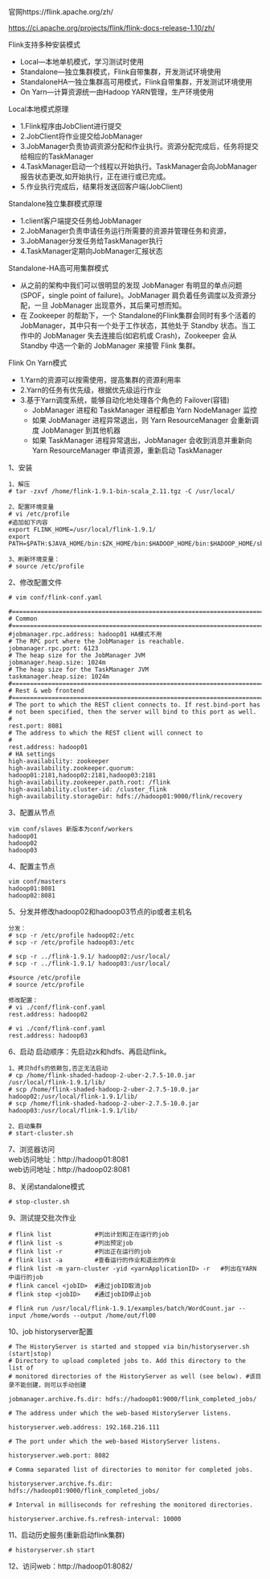 官网https://flink.apache.org/zh/

https://ci.apache.org/projects/flink/flink-docs-release-1.10/zh/

Flink支持多种安装模式
- Local—本地单机模式，学习测试时使用
- Standalone—独立集群模式，Flink自带集群，开发测试环境使用
- StandaloneHA—独立集群高可用模式，Flink自带集群，开发测试环境使用
- On Yarn—计算资源统一由Hadoop YARN管理，生产环境使用

Local本地模式原理
- 1.Flink程序由JobClient进行提交
- 2.JobClient将作业提交给JobManager
- 3.JobManager负责协调资源分配和作业执行。资源分配完成后，任务将提交给相应的TaskManager
- 4.TaskManager启动一个线程以开始执行。TaskManager会向JobManager报告状态更改,如开始执行，正在进行或已完成。 
- 5.作业执行完成后，结果将发送回客户端(JobClient)

Standalone独立集群模式原理
- 1.client客户端提交任务给JobManager
- 2.JobManager负责申请任务运行所需要的资源并管理任务和资源，
- 3.JobManager分发任务给TaskManager执行
- 4.TaskManager定期向JobManager汇报状态

Standalone-HA高可用集群模式
- 从之前的架构中我们可以很明显的发现 JobManager 有明显的单点问题(SPOF，single point of failure)。JobManager 肩负着任务调度以及资源分配，一旦 JobManager 出现意外，其后果可想而知。
- 在 Zookeeper 的帮助下，一个 Standalone的Flink集群会同时有多个活着的 JobManager，其中只有一个处于工作状态，其他处于 Standby 状态。当工作中的 JobManager 失去连接后(如宕机或 Crash)，Zookeeper 会从 Standby 中选一个新的 JobManager 来接管 Flink 集群。

Flink On Yarn模式
- 1.Yarn的资源可以按需使用，提高集群的资源利用率
- 2.Yarn的任务有优先级，根据优先级运行作业
- 3.基于Yarn调度系统，能够自动化地处理各个角色的 Failover(容错)
  - JobManager 进程和 TaskManager 进程都由 Yarn NodeManager 监控
  - 如果 JobManager 进程异常退出，则 Yarn ResourceManager 会重新调度 JobManager 到其他机器
  - 如果 TaskManager 进程异常退出，JobManager 会收到消息并重新向 Yarn ResourceManager 申请资源，重新启动 TaskManager


1、安装
```
1、解压
# tar -zxvf /home/flink-1.9.1-bin-scala_2.11.tgz -C /usr/local/

2、配置环境变量
# vi /etc/profile
#追加如下内容
export FLINK_HOME=/usr/local/flink-1.9.1/
export
PATH=$PATH:$JAVA_HOME/bin:$ZK_HOME/bin:$HADOOP_HOME/bin:$HADOOP_HOME/sbin:$KAFKA_HOME/bin:$FLINK_HOME/bin

3、刷新环境变量：
# source /etc/profile
```

2、修改配置文件
```
# vim conf/flink-conf.yaml

#==============================================================================
# Common
#==============================================================================
#jobmanager.rpc.address: hadoop01 HA模式不用
# The RPC port where the JobManager is reachable.
jobmanager.rpc.port: 6123
# The heap size for the JobManager JVM
jobmanager.heap.size: 1024m
# The heap size for the TaskManager JVM
taskmanager.heap.size: 1024m
#==============================================================================
# Rest & web frontend
#==============================================================================
# The port to which the REST client connects to. If rest.bind-port has
# not been specified, then the server will bind to this port as well.
#
rest.port: 8081
# The address to which the REST client will connect to
#
rest.address: hadoop01
# HA settings
high-availability: zookeeper
high-availability.zookeeper.quorum: hadoop01:2181,hadoop02:2181,hadoop03:2181
high-availability.zookeeper.path.root: /flink
high-availability.cluster-id: /cluster_flink
high-availability.storageDir: hdfs://hadoop01:9000/flink/recovery
```

3、配置从节点
```
vim conf/slaves 新版本为conf/workers
hadoop01
hadoop02
hadoop03
```

4、配置主节点
```
vim conf/masters
hadoop01:8081
hadoop02:8081
```

5、分发并修改hadoop02和hadoop03节点的ip或者主机名
```
分发：
# scp -r /etc/profile hadoop02:/etc
# scp -r /etc/profile hadoop03:/etc

# scp -r ../flink-1.9.1/ hadoop02:/usr/local/
# scp -r ../flink-1.9.1/ hadoop03:/usr/local/

#source /etc/profile
# source /etc/profile

修改配置：
# vi ./conf/flink-conf.yaml
rest.address: hadoop02

# vi ./conf/flink-conf.yaml
rest.address: hadoop03
```

6、启动
启动顺序：先启动zk和hdfs、再启动flink。
```
1、拷贝hdfs的依赖包,否正无法启动
# cp /home/flink-shaded-hadoop-2-uber-2.7.5-10.0.jar
/usr/local/flink-1.9.1/lib/
# scp /home/flink-shaded-hadoop-2-uber-2.7.5-10.0.jar
hadoop02:/usr/local/flink-1.9.1/lib/
# scp /home/flink-shaded-hadoop-2-uber-2.7.5-10.0.jar
hadoop03:/usr/local/flink-1.9.1/lib/

2、启动集群
# start-cluster.sh
```

7、浏览器访问  
web访问地址：http://hadoop01:8081  
web访问地址：http://hadoop02:8081

8、关闭standalone模式
```
# stop-cluster.sh
```

9、测试提交批次作业
```
# flink list            #列出计划和正在运行的job
# flink list -s         #列出预定job
# flink list -r         #列出正在运行的job
# flink list -a         #查看运行的作业和退出的作业
# flink list -m yarn-cluster -yid <yarnApplicationID> -r   #列出在YARN 中运行的job
# flink cancel <jobID>  #通过jobID取消job
# flink stop <jobID>    #通过jobID停止job

# flink run /usr/local/flink-1.9.1/examples/batch/WordCount.jar --input /home/words --output /home/out/fl00
```


10、job historyserver配置
```
# The HistoryServer is started and stopped via bin/historyserver.sh (start|stop)
# Directory to upload completed jobs to. Add this directory to the list of
# monitored directories of the HistoryServer as well (see below). #该目录不能创建，则可以手动创建

jobmanager.archive.fs.dir: hdfs://hadoop01:9000/flink_completed_jobs/

# The address under which the web-based HistoryServer listens.

historyserver.web.address: 192.168.216.111

# The port under which the web-based HistoryServer listens.

historyserver.web.port: 8082

# Comma separated list of directories to monitor for completed jobs.

historyserver.archive.fs.dir: hdfs://hadoop01:9000/flink_completed_jobs/

# Interval in milliseconds for refreshing the monitored directories.

historyserver.archive.fs.refresh-interval: 10000
```

11、启动历史服务(重新启动flink集群)
```
# historyserver.sh start
```

12、访问web：http://hadoop01:8082/


